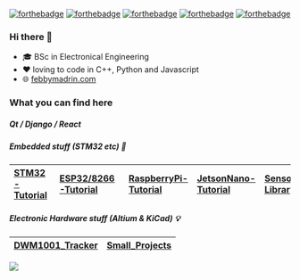 [![forthebadge](https://forthebadge.com/images/badges/powered-by-electricity.svg)](https://forthebadge.com) [![forthebadge](https://forthebadge.com/images/badges/made-with-c-plus-plus.svg)](https://forthebadge.com) [![forthebadge](https://forthebadge.com/images/badges/made-with-python.svg)](https://forthebadge.com) [![forthebadge](https://forthebadge.com/images/badges/made-with-javascript.svg)](https://forthebadge.com) [![forthebadge](https://forthebadge.com/images/badges/uses-git.svg)](https://forthebadge.com)

### Hi there 👋

- 🎓 BSc in Electronical Engineering
- ❤️ loving to code in C++, Python and Javascript
- 🌐 [febbymadrin.com](https://febbymadrin.com)

### What you can find here

##### Qt / Django / React 


##### Embedded stuff (STM32 etc) 👾

| [STM32-Tutorial](https://github.com/mnemocron/STM32-Tutorial) | [ESP32/8266-Tutorial](https://github.com/mnemocron/libDaylength) | [RaspberryPi-Tutorial](https://github.com/eta-systems/ADS1255) | [JetsonNano-Tutorial](https://github.com/eta-systems/MAX5717) | [Sensor-Library](https://github.com/eta-systems/MAX7313) |
|:---|:---|:---|:---|:---|

##### Electronic Hardware stuff (Altium & KiCad) 💡

| [DWM1001_Tracker](https://github.com/mnemocron/FHNW-Pro4E-FS19T8-3DPrinterBoard-STM32) | [Small_Projects](https://github.com/mnemocron/KiCad3DExportTutorial) |
|:---|:---|

<!--
Here are some ideas to get you started:

- 🔭 I’m currently working on ...
- 🌱 I’m currently learning Embedded/IOT/AI/ ...
- 👯 I’m looking to collaborate on ...
- 🤔 I’m looking for help with ...
- 💬 Ask me about ...
- 📫 How to reach me: febbymadrin@gmail.com
- 😄 Pronouns: ...
- ⚡ Fun fact: ...

## Embedded / IoT

## Qt Application

## Tutorials
-->
![](https://github-readme-stats.vercel.app/api?username=febbymadrin&count_private=true&show_icons=true)




